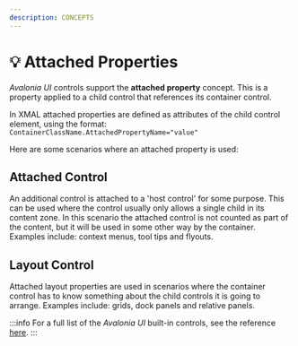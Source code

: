 ```yaml
---
description: CONCEPTS
---
```


# 💡 Attached Properties

_Avalonia UI_ controls support the **attached property** concept. This is a property applied to a child control that references its container control.&#x20;

In XMAL attached properties are defined as attributes of the child control element, using the format: `ContainerClassName.AttachedPropertyName="value"`

Here are some scenarios where an attached property is used:

## Attached Control

An additional control is attached to a 'host control' for some purpose. This can be used where the control usually only allows a single child in its content zone. In this scenario the attached control is not counted as part of the content, but it will be used in some other way by the container. Examples include: context menus, tool tips and flyouts. &#x20;

<!--<figure><img src="../.gitbook/assets/image (9).png" alt=""><figcaption></figcaption></figure>-->

## Layout Control

Attached layout properties are used in scenarios where the container control has to know something about the child controls it is going to arrange. Examples include: grids, dock panels and relative panels.

<!--<figure><img src="../.gitbook/assets/image (17).png" alt=""><figcaption></figcaption></figure>-->

:::info
For a full list of the _Avalonia UI_ built-in controls, see the reference [here](../reference/controls/).
:::

&#x20;&#x20;
